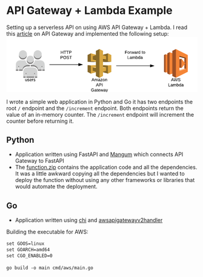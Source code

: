 # API Gateway + Lambda Example

Setting up a serverless API on using AWS API Gateway + Lambda. I read this [article](https://www.alexdebrie.com/posts/aws-api-gateway-service-proxy/) on API Gateway and implemented the following setup:
![overview](./screenshots/overview.png)

I wrote a simple web application in Python and Go it has two endpoints the root `/` endpoint and the `/increment` endpoint. Both endpoints return the value of an in-memory counter. The `/increment` endpoint will increment the counter before returning it.

## Python

- Application written using FastAPI and [Mangum](https://pypi.org/project/mangum/) which connects API Gateway to FastAPI
- The [function.zip](./python/function.zip) contains the application code and all the dependencies. 
It was a little awkward copying all the dependencies but I wanted to deploy the function without using any other frameworks or libraries that would automate the deployment.


## Go

- Application written using [chi](https://github.com/go-chi/chi) and [awsapigatewayv2handler](https://github.com/a-h/awsapigatewayv2handler)

Building the executable for AWS:

```
set GOOS=linux
set GOARCH=amd64
set CGO_ENABLED=0

go build -o main cmd/aws/main.go
```

